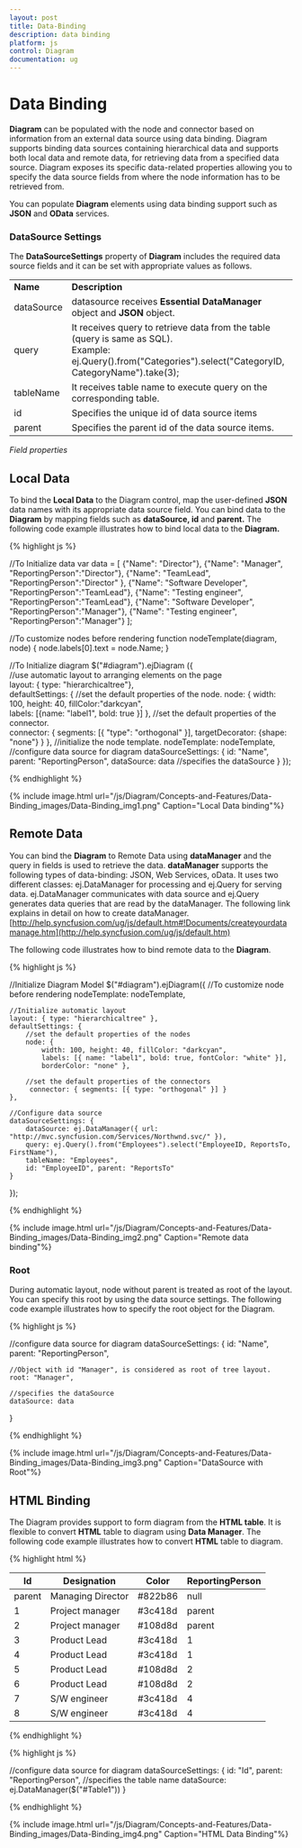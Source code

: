 ```yaml
---
layout: post
title: Data-Binding
description: data binding
platform: js
control: Diagram
documentation: ug
---
```


# Data Binding

**Diagram** can be populated with the node and connector based on information from an external data source using data binding. Diagram supports binding data sources containing hierarchical data and supports both local data and remote data, for retrieving data from a specified data source. Diagram exposes its specific data-related properties allowing you to specify the data source fields from where the node information has to be retrieved from.

You can populate **Diagram** elements using data binding support such as **JSON** and **OData** services.

### DataSource Settings

The **DataSourceSettings** property of **Diagram** includes the required data source fields and it can be set with appropriate values as follows.

<table>
<tr>
<td>
<b>Name</b></td><td>
<b>Description</b></td></tr>
<tr>
<td>
dataSource</td><td>
datasource receives <b>Essential DataManager</b> object and <b>JSON</b> object.</td></tr>
<tr>
<td>
query</td><td>
It receives query to retrieve data from the table (query is same as SQL).<br/>
Example: ej.Query().from("Categories").select("CategoryID, CategoryName").take(3);</td></tr>
<tr>
<td>
tableName</td><td>
It receives table name to execute query on the corresponding table.</td></tr>
<tr>
<td>
id</td><td>
Specifies the unique id of data source items</td></tr>
<tr>
<td>
parent</td><td>
Specifies the parent id of the data source items.</td></tr>
</table>

_Field properties_

## Local Data

To bind the **Local Data** to the Diagram control, map the user-defined **JSON** data names with its appropriate data source field. You can bind data to the **Diagram** by mapping fields such as **dataSource, id** and **parent.** The following code example illustrates how to bind local data to the **Diagram.**

{% highlight js %}

//To Initialize data
var data = [
    {"Name": "Director"},
    {"Name": "Manager", "ReportingPerson":"Director"},
    {"Name": "TeamLead", "ReportingPerson":"Director" },
    {"Name": "Software Developer", "ReportingPerson":"TeamLead"},
    {"Name": "Testing engineer", "ReportingPerson":"TeamLead"},
    {"Name": "Software Developer", "ReportingPerson":"Manager"},
    {"Name": "Testing engineer", "ReportingPerson":"Manager"}
];

//To customize nodes before rendering
function nodeTemplate(diagram, node) {
    node.labels[0].text = node.Name;
} 

//To Initialize diagram
$("#diagram").ejDiagram ({   
    //use automatic layout to arranging elements on the page        
    layout: { type: "hierarchicaltree"},          
    defaultSettings: {
        //set the default properties of the node.
        node: { 
            width: 100, height: 40, fillColor:"darkcyan",          
            labels: [{name: "label1", bold: true }] 
        },
        //set the default properties of the connector.         
        connector: { 
            segments: [{ "type": "orthogonal" }], 
            targetDecorator: {shape: "none"} 
        }
    },
    //initialize the node template.
    nodeTemplate: nodeTemplate,
    //configure data source for diagram
    dataSourceSettings: {
        id: "Name", parent: "ReportingPerson",
        dataSource: data //specifies the dataSource
    } 
});               

{% endhighlight %}

{% include image.html url="/js/Diagram/Concepts-and-Features/Data-Binding_images/Data-Binding_img1.png" Caption="Local Data binding"%}

## Remote Data

You can bind the **Diagram** to Remote Data using **dataManager** and the query in fields is used to retrieve the data. **dataManager** supports the following types of data-binding: JSON, Web Services, oData. It uses two different classes: ej.DataManager for processing and ej.Query for serving data. ej.DataManager communicates with data source and ej.Query generates data queries that are read by the dataManager. The following link explains in detail on how to create dataManager. [http://help.syncfusion.com/ug/js/default.htm#!Documents/createyourdatamanage.htm](http://help.syncfusion.com/ug/js/default.htm)

The following code illustrates how to bind remote data to the **Diagram**.

{% highlight js %}

//Initialize Diagram Model
$("#diagram").ejDiagram({
    //To customize node before rendering
    nodeTemplate: nodeTemplate,
    
    //Initialize automatic layout
    layout: { type: "hierarchicaltree" },
    defaultSettings: {
        //set the default properties of the nodes
        node: {
            width: 100, height: 40, fillColor: "darkcyan",
            labels: [{ name: "label1", bold: true, fontColor: "white" }],
            borderColor: "none" },
        
        //set the default properties of the connectors
         connector: { segments: [{ type: "orthogonal" }] }
    },
    
    //Configure data source
    dataSourceSettings: {
        dataSource: ej.DataManager({ url: "http://mvc.syncfusion.com/Services/Northwnd.svc/" }),
        query: ej.Query().from("Employees").select("EmployeeID, ReportsTo, FirstName"), 
        tableName: "Employees",
        id: "EmployeeID", parent: "ReportsTo"
    }
});

{% endhighlight %}

{% include image.html url="/js/Diagram/Concepts-and-Features/Data-Binding_images/Data-Binding_img2.png" Caption="Remote data binding"%}

### Root

During automatic layout, node without parent is treated as root of the layout. You can specify this root by using the data source settings. The following code example illustrates how to specify the root object for the Diagram.

{% highlight js %}

//configure data source for diagram
dataSourceSettings: {
    id: "Name",   parent: "ReportingPerson",
    
    //Object with id "Manager", is considered as root of tree layout.
    root: "Manager",   
    
    //specifies the dataSource
    dataSource: data
}

{% endhighlight %}

{% include image.html url="/js/Diagram/Concepts-and-Features/Data-Binding_images/Data-Binding_img3.png" Caption="DataSource with Root"%}

## HTML Binding

The Diagram provides support to form diagram from the **HTML table**. It is flexible to convert **HTML** table to diagram using **Data Manager**. The following code example illustrates how to convert **HTML** table to diagram.

{% highlight html %}

<!-- HTML Table -->
<table id="Table1">
     <thead>
         <tr>
             <th>Id</th>
             <th>Designation</th>
             <th>Color</th>
             <th>ReportingPerson</th>
         </tr>
     </thead>
     <tbody>
         <tr>
             <td>parent</td>                
             <td>Managing Director</td>
             <td>#822b86</td>
             <td>null</td>
         </tr>
         <tr>
             <td>1</td>
             <td>Project manager</td>
             <td>#3c418d</td>
             <td>parent</td>
         </tr>
         <tr>
             <td>2</td>
             <td>Project manager</td>
             <td>#108d8d</td>
             <td>parent</td>
         </tr>
          <tr>
             <td>3</td>
             <td>Product Lead</td>
             <td>#3c418d</td>
             <td>1</td>
         </tr>
         <tr>
             <td>4</td>
             <td>Product Lead</td>
             <td>#3c418d</td>
             <td>1</td>
         </tr>
         <tr>
             <td>5</td>
             <td>Product Lead</td>
             <td>#108d8d</td>
             <td>2</td>
         </tr>
         <tr>
             <td>6</td>
             <td>Product Lead</td>
             <td>#108d8d</td>
             <td>2</td>
         </tr>
         <tr>
             <td>7</td>
             <td>S/W engineer</td>
             <td>#3c418d</td>
             <td>4</td>
         </tr>
         <tr>
             <td>8</td>
             <td>S/W engineer</td>
             <td>#3c418d</td>
             <td>4</td>
         </tr>
     </tbody>
</table>
{% endhighlight %}

{% highlight js %}

//configure data source for diagram	
dataSourceSettings: {
    id: "Id", parent: "ReportingPerson",
    //specifies the table name 
    dataSource: ej.DataManager($("#Table1"))
}

{% endhighlight %}

{% include image.html url="/js/Diagram/Concepts-and-Features/Data-Binding_images/Data-Binding_img4.png" Caption="HTML Data Binding"%}
